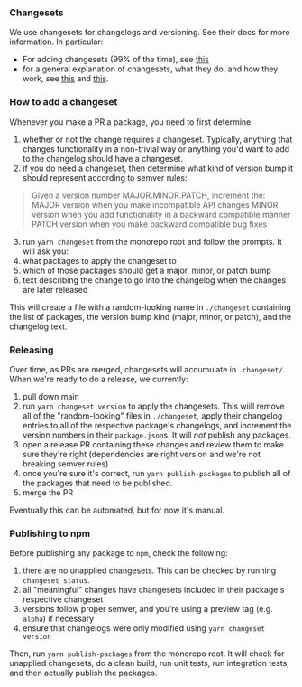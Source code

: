 ### Changesets

We use changesets for changelogs and versioning. See their docs for more information. In particular:
- For adding changesets (99% of the time), see [this](https://github.com/changesets/changesets/blob/main/docs/adding-a-changeset.md)
- for a general explanation of changesets, what they do, and how they work, see [this](https://github.com/changesets/changesets/blob/main/docs/detailed-explanation.md) and [this](https://github.com/changesets/changesets/blob/main/docs/intro-to-using-changesets.md).

### How to add a changeset

Whenever you make a PR a package, you need to first determine:
1. whether or not the change requires a changeset. Typically, anything that changes functionality in a non-trivial way or anything you'd want to add to the changelog should have a changeset.
2. if you do need a changeset, then determine what kind of version bump it should represent according to semver rules:
> Given a version number MAJOR.MINOR.PATCH, increment the:
>  MAJOR version when you make incompatible API changes
>  MINOR version when you add functionality in a backward compatible manner
>  PATCH version when you make backward compatible bug fixes
3. run `yarn changeset` from the monorepo root and follow the prompts. It will ask you:
  1. what packages to apply the changeset to
  2. which of those packages should get a major, minor, or patch bump
  3. text describing the change to go into the changelog when the changes are later released

This will create a file with a random-looking name in `./changeset` containing the list of packages, the version bump kind (major, minor, or patch), and the changelog text.

### Releasing

Over time, as PRs are merged, changesets will accumulate in `.changeset/`. When we're ready to do a release, we currently:
1. pull down main
2. run `yarn changeset version` to apply the changesets. This wiill remove all of the "random-looking" files in `./changeset`, apply their changelog entries to all of the respective package's changelogs, and increment the version numbers in their `package.json`s. It will *not* publish any packages.
3. open a release PR containing these changes and review them to make sure they're right (dependencies are right version and we're not breaking semver rules)
4. once you're sure it's correct, run `yarn publish-packages` to publish all of the packages that need to be published.
5. merge the PR

Eventually this can be automated, but for now it's manual.

### Publishing to npm

Before publishing any package to `npm`, check the following:
1. there are no unapplied changesets. This can be checked by running `changeset status`.
2. all "meaningful" changes have changesets included in their package's respective changeset
3. versions follow proper semver, and you're using a preview tag (e.g. `alpha`) if necessary
4. ensure that changelogs were only modified using `yarn changeset version`

Then, run `yarn publish-packages` from the monorepo root. It will check for unapplied changesets, do a clean build, run unit tests, run integration tests, and then actually publish the packages.

